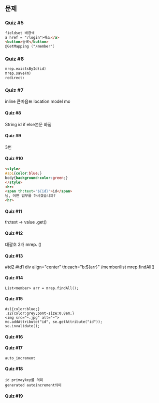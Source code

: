 ## 문제
### Quiz #5
```html
fieldset 배경색
a href = "/login">취소</a>
<button>등록</button>
@GetMapping ("/member")
```
### Quiz #6
```html
mrep.existsById(id)
mrep.save(m)
redirect:
```
### Quiz #7
inline
큰따음표
location
model mo
#### Quiz #8
String id
if else본문 바뀜
#### Quiz #9
3번
#### Quiz #10
```html
<style>
#sp1{color:blue;}
body{background-color:green;}
</style>
<hr>
<span th:text="${id}">id</span>
님, 어떤 업무를 하시겠습니까?
<hr>
```
#### Quiz #11
th:text -> value
.get()

#### Quiz #12
대괄호 2개
mrep.
()
#### Quiz #13
#td2
#td1
div align="center"
th:each="b:${arr}"
/member/list
mrep.findAll()

#### Quiz #14
```
List<member> arr = mrep.findAll();
```
#### Quiz #15
```
#s1{color:blue;}
.s2{color:grey;pont-size:0.8em;}
<img src="~.jpg" alt="~">
mo.addAttribute("id", se.getAttribute("id"));
se.invalidate();
```
#### Quiz #16
#### Quiz #17
```
auto_increment
```
#### Quiz #18
```
id primaykey를 의미
generated autoincrement의미
```
#### Quiz #19
```

```
